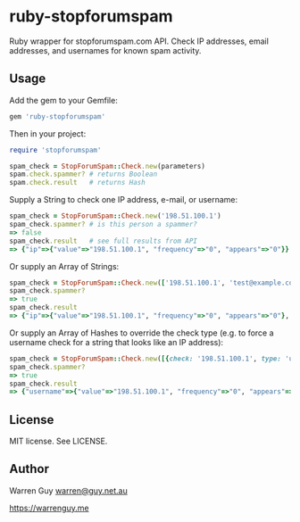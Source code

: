 # ruby-stopforumspam

Ruby wrapper for stopforumspam.com API. Check IP addresses, email addresses,
and usernames for known spam activity.

## Usage

Add the gem to your Gemfile:

```ruby
gem 'ruby-stopforumspam'
```

Then in your project:

```ruby
require 'stopforumspam'

spam_check = StopForumSpam::Check.new(parameters)
spam.check.spammer? # returns Boolean
spam.check.result   # returns Hash
```

Supply a String to check one IP address, e-mail, or username:

```ruby
spam_check = StopForumSpam::Check.new('198.51.100.1')
spam_check.spammer? # is this person a spammer?
=> false
spam_check.result   # see full results from API
=> {"ip"=>{"value"=>"198.51.100.1", "frequency"=>"0", "appears"=>"0"}}
```

Or supply an Array of Strings:

```ruby
spam_check = StopForumSpam::Check.new(['198.51.100.1', 'test@example.com'])
spam_check.spammer?
=> true
spam_check.result
=> {"ip"=>{"value"=>"198.51.100.1", "frequency"=>"0", "appears"=>"0"}, "email"=>{"value"=>"test@example.com", "lastseen"=>"2014-10-06 13:33:08", "frequency"=>"3", "appears"=>"1"}}
```

Or supply an Array of Hashes to override the check type (e.g. to force a
username check for a string that looks like an IP address):

```ruby
spam_check = StopForumSpam::Check.new([{check: '198.51.100.1', type: 'username'}])
spam_check.spammer?
=> true
spam_check.result
=> {"username"=>{"value"=>"198.51.100.1", "frequency"=>"0", "appears"=>"0"}}
```

## License

MIT license. See LICENSE.

## Author

Warren Guy <warren@guy.net.au>

https://warrenguy.me
